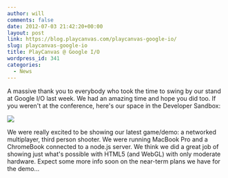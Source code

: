 ```yaml
---
author: will
comments: false
date: 2012-07-03 21:42:20+00:00
layout: post
link: https://blog.playcanvas.com/playcanvas-google-io/
slug: playcanvas-google-io
title: PlayCanvas @ Google I/O
wordpress_id: 341
categories:
  - News
---
```


A massive thank you to everybody who took the time to swing by our stand at Google I/O last week. We had an amazing time and hope you did too. If you weren't at the conference, here's our space in the Developer Sandbox:

[![](http://playcanvas.com/wp-content/uploads/2012/07/playcanvas_google_io.jpg)](http://playcanvas.com/wp-content/uploads/2012/07/playcanvas_google_io.jpg)

We were really excited to be showing our latest game/demo: a networked multiplayer, third person shooter. We were running MacBook Pro and a ChromeBook connected to a node.js server. We think we did a great job of showing just what's possible with HTML5 (and WebGL) with only moderate hardware. Expect some more info soon on the near-term plans we have for the demo...

